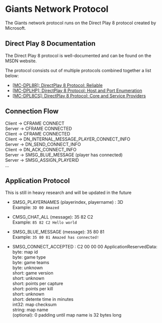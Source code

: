 # Giants Network Protocol

The Giants network protocol runs on the Direct Play 8 protocol created by Microsoft.

## Direct Play 8 Documentation

The Direct Play 8 protocol is well-documented and can be found on the MSDN website.

The protocol consists out of multiple protocols combined together a list below:

- [[MC-DPL8R]: DirectPlay 8 Protocol: Reliable](https://msdn.microsoft.com/en-us/library/cc217167.aspx)
- [[MC-DPLHP]: DirectPlay 8 Protocol: Host and Port Enumeration](https://msdn.microsoft.com/en-us/library/cc217240.aspx)
- [[MC-DPL8CS]: DirectPlay 8 Protocol: Core and Service Providers](https://msdn.microsoft.com/en-us/library/cc217035.aspx) 

## Connection Flow

Client -> CFRAME CONNECT  
Server -> CFRAME CONNECTED  
Client -> CFRAME CONNECTED  
Client -> DN_INTERNAL_MESSAGE_PLAYER_CONNECT_INFO  
Server -> DN_SEND_CONNECT_INFO  
Client -> DN_ACK_CONNECT_INFO  
Server -> SMSG_BLUE_MESSAGE (player has connected)  
Server -> SMSG_ASSIGN_PLAYERID  
...


## Application Protocol

This is still in heavy research and will be updated in the future

- SMSG_PLAYERNAMES (playerindex, playername) : 3D  
Example: `3D 00 Amazed`


- CMSG_CHAT_ALL (message): 35 82 C2  
Example: `85 82 C2 Hello world`


- SMSG_BLUE_MESSAGE (message): 35 80 81  
Example: `35 80 81 Amazed has connected!`

- SMSG_CONNECT_ACCEPTED : C2 00 00 00
ApplicationReservedData:  
byte: map id  
byte: game type  
byte: game teams  
byte: unknown  
short: game version  
short: unknown  
short: points per capture  
short: points per kill  
short: unknown  
short: detente time in minutes  
int32: map checksum  
string: map name  
(optional): 0 padding until map name is 32 bytes long  

